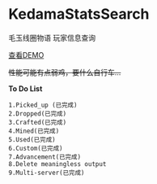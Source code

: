 # KedamaStatsSearch
毛玉线圈物语 玩家信息查询

[查看DEMO](https://labs.blingwang.cn/kedama)

~~性能可能有点弱鸡，要什么自行车...~~

**To Do List**
```
1.Picked_up (已完成)
2.Dropped(已完成)
3.Crafted(已完成)
4.Mined(已完成)
5.Used(已完成)
6.Custom(已完成)
7.Advancement(已完成)
8.Delete meaningless output
9.Multi-server(已完成)
```
